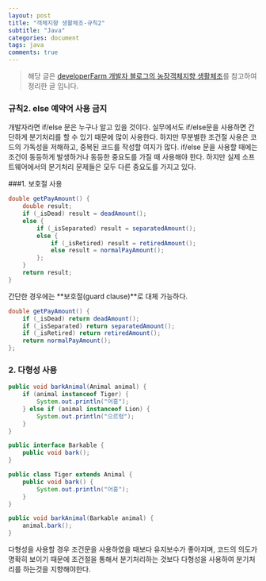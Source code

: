 ```yaml
---
layout: post
title: "객체지향 생활체조-규칙2"
subtitle: "Java"
categories: document
tags: java
comments: true
---
```


> 해당 글은 [developerFarm 개발자 블로그의 농장객체지향 생활체조](https://developerfarm.wordpress.com/2012/02/03/object_calisthenics_summary)를 참고하여 정리한 글 입니다.



### 규칙2. else 예약어 사용 금지

개발자라면 if/else 문은 누구나 알고 있을 것이다. 실무에서도 if/else문을 사용하면 간단하게 분기처리를 할 수 있기 때문에 많이 사용한다. 하지만 무분별한 조건절 사용은 코드의 가독성을 저해하고, 중복된 코드를 작성할 여지가 많다. if/else 문을 사용할 때에는 조건이 동등하게 발생하거나 동등한 중요도를 가질 때 사용해야 한다. 하지만 실제 소프트웨어에서의 분기처리 문제들은 모두 다른 중요도를 가지고 있다.



###1. 보호절 사용

```java
double getPayAmount() {     
	double result;      
  	if (_isDead) result = deadAmount();      
  	else {      
    	if (_isSeparated) result = separatedAmount();      
    	else {      
            if (_isRetired) result = retiredAmount();      
            else result = normalPayAmount();      
        };      
    }      
    return result;      
}
```

간단한 경우에는 **보호절(guard clause)**로 대체 가능하다.

```java
double getPayAmount() {     
    if (_isDead) return deadAmount();      
    if (_isSeparated) return separatedAmount();      
    if (_isRetired) return retiredAmount();      
    return normalPayAmount();      
};  
```



### 2. 다형성 사용

```java
public void barkAnimal(Animal animal) {
    if (animal instanceof Tiger) {
        System.out.println("어흥");
    } else if (animal instanceof Lion) {
        System.out.println("으르렁");
    }
}
```

```java
public interface Barkable {
    public void bark();
}

public class Tiger extends Animal {
    public void bark() {
        System.out.println("어흥");
    }
}

public void barkAnimal(Barkable animal) {
    animal.bark();
}
```

다형성을 사용할 경우 조건문을 사용하였을 때보다 유지보수가 좋아지며, 코드의 의도가 명확히 보이기 때문에 조건절을 통해서 분기처리하는 것보다 다형성을 사용하여 분기처리를 하는것을 지향해야한다.